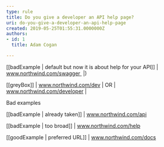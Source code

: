 ```yaml
---
type: rule
title: Do you give a developer an API help page?
uri: do-you-give-a-developer-an-api-help-page
created: 2019-05-25T01:55:31.0000000Z
authors:
- id: 1
  title: Adam Cogan

---
```


[[badExample | default but now it is about help for your API]]
|  www.northwind.com/swagger 
|)

[[greyBox]]
|  www.northwind.com/dev
| OR
| www.northwind.com/developer
|  


Bad examples

[[badExample | already taken]]
|  www.northwind.com/api

[[badExample | too broad]]
|  www.northwind.com/help

 
[[goodExample | preferred URL]]
|  www.northwind.com/docs
